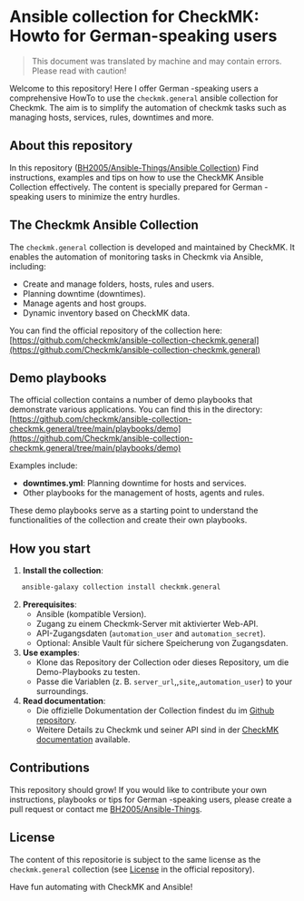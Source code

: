 # Ansible collection for CheckMK: Howto for German-speaking users

> This document was translated by machine and may contain errors. Please read with caution!


Welcome to this repository! Here I offer German -speaking users a comprehensive HowTo to use the `checkmk.general` ansible collection for Checkmk. The aim is to simplify the automation of checkmk tasks such as managing hosts, services, rules, downtimes and more.

## About this repository
In this repository ([BH2005/Ansible-Things/Ansible Collection](https://github.com/bh2005/ansible-things/tree/main/ansible-collection)) Find instructions, examples and tips on how to use the CheckMK Ansible Collection effectively. The content is specially prepared for German -speaking users to minimize the entry hurdles.

## The Checkmk Ansible Collection
The `checkmk.general` collection is developed and maintained by CheckMK. It enables the automation of monitoring tasks in Checkmk via Ansible, including:
- Create and manage folders, hosts, rules and users.
- Planning downtime (downtimes).
- Manage agents and host groups.
- Dynamic inventory based on CheckMK data.

You can find the official repository of the collection here:
 [https://github.com/checkmk/ansible-collection-checkmk.general](https://github.com/Checkmk/ansible-collection-checkmk.general) 

## Demo playbooks
The official collection contains a number of demo playbooks that demonstrate various applications. You can find this in the directory:
 [https://github.com/checkmk/ansible-collection-checkmk.general/tree/main/playbooks/demo](https://github.com/Checkmk/ansible-collection-checkmk.general/tree/main/playbooks/demo) 

Examples include:
- **downtimes.yml**: Planning downtime for hosts and services.
- Other playbooks for the management of hosts, agents and rules.

These demo playbooks serve as a starting point to understand the functionalities of the collection and create their own playbooks.

## How you start
1. **Install the collection**:
```bash
   ansible-galaxy collection install checkmk.general
   ```
2. **Prerequisites**:
   - Ansible (kompatible Version).
   - Zugang zu einem Checkmk-Server mit aktivierter Web-API.
   - API-Zugangsdaten (`automation_user` and `automation_secret`).
   - Optional: Ansible Vault für sichere Speicherung von Zugangsdaten.
3. **Use examples**:
   - Klone das Repository der Collection oder dieses Repository, um die Demo-Playbooks zu testen.
   - Passe die Variablen (z. B. `server_url`,,`site`,,`automation_user`) to your surroundings.
4. **Read documentation**:
   - Die offizielle Dokumentation der Collection findest du im [Github repository](https://github.com/Checkmk/ansible-collection-checkmk.general).
   - Weitere Details zu Checkmk und seiner API sind in der [CheckMK documentation](https://docs.checkmk.com) available.

## Contributions
This repository should grow! If you would like to contribute your own instructions, playbooks or tips for German -speaking users, please create a pull request or contact me [BH2005/Ansible-Things](https://github.com/bh2005/ansible-things).

## License
The content of this repositorie is subject to the same license as the `checkmk.general` collection (see [License](https://github.com/Checkmk/ansible-collection-checkmk.general/blob/main/LICENSE) in the official repository).

Have fun automating with CheckMK and Ansible!